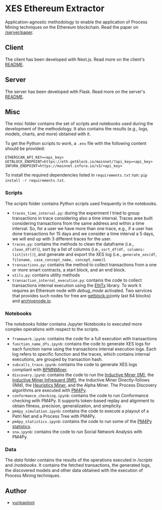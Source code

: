 # XES Ethereum Extractor

Application-agnostic methodology to enable the application of Process Mining techniques on the Ethereum blockchain. Read the paper on [/server/paper](/server/paper/xes_ethereum_extractor.pdf).

## Client

The client has been developed with Next.js. Read more on the client's [README](client/README.md).

## Server

The server has been developed with Flask. Read more on the server's [README](server/README.md).

## Misc

The *misc* folder contains the set of scripts and notebooks used during the development of the methodology. It also contains the results (e.g., logs, models, charts, and more) obtained with it.

To get the Python scripts to work, a `.env` file with the following content should be provided:

```
ETHERSCAN_API_KEY=<api_key>
GETBLOCK_ENDPOINT=https://eth.getblock.io/mainnet/?api_key=<api_key>
INFURA_ENDPOINT=https://mainnet.infura.io/v3/<api_key>
```

To install the required dependencies listed in `requirements.txt` run: `pip install -r requirements.txt`.

### Scripts

The *scripts* folder contains Python scripts used frequently in the notebooks.
- `traces_time_interval.py`: during the experiment I tried to group transactions in trace considering also a time interval. Traces aree built considering transactions from the same address and within a time interval. So, for a user we have more than one trace, e.g., if a user has done transactions for 15 days and we consider a time interval a 5 days, we will end up with 3 different traces for the user.
- `traces.py`: contains the methods to clean the dataframe (i.e., `clean_df(df)`), sort by a list of columns (i.e., `sort_df(df, columns: list[str])`), and generate and export the XES log (i.e., `generate_xes(df, filename, case_concept_name, concept_name)`).
- `transactions.py`: contains the method to collect transactions from a one or more smart contracts, a start block, and an end block.
- `utils.py`: contains utility methods
- `transaction_internal_execution.py`: contains the code to collect transactions internal execution using the [EthTx](https://github.com/ethtx/ethtx) library. To work it requires an Ethereum node with *debug_mode* activated. Two services that provides such nodes for free are [getblock.io](https://getblock.io/)(only last 64 blocks) and [archivenode.io](https://archivenode.io/).

### Notebooks

The *notebooks* folder contains Jupyter Notebooks to executed more complex operations with respect to the scripts.
- `framework.ipynb`: contains the code for a full execution with transactions
- `function_name_dfs.ipynb`: contains the code to generate XES logs for each function name using the transactions internal execution logs. Each log refers to specific function and the traces, which contains internal executions, are grouped by transaction hash.
- `subcalls_trace.ipynb`: contains the code to generate XES logs compliant with [BPMNMiner](https://www.sciencedirect.com/science/article/abs/pii/S0306437915001325).
- `discovery.ipynb`: contains the code to run the [Inductive Miner (IM)](https://citeseerx.ist.psu.edu/viewdoc/download?doi=10.1.1.396.197&rep=rep1&type=pdf), the [Inductive Miner Infrequent (IMf)](http://www.padsweb.rwth-aachen.de/wvdaalst/publications/p761.pdf), the Inductive Miner Directly-follows (IMd), the [Heuristics Miner](https://www.semanticscholar.org/paper/Process-mining-with-the-HeuristicsMiner-algorithm-Weijters-Aalst/e61c748f9a2df9c3fbda3a8361fdc3d847b7e3ae?p2df), and the Alpha Miner. The Process Discovery algorithms are executed with [PM4Py](https://pm4py.fit.fraunhofer.de/).
- `conformance_checking.ipynb`: contains the code to run Conformance checking with PM4Py. It supports token-based replay and alignment to obtain fitness, precision, generalization, and simplicity.
- `pm4py_simulation.ipynb`: contains the code to execute a playout of a Petri Net and a Process Tree with PM4Py.
- `pm4py_statistics.ipynb`: contains the code to run some of the [PM4Py statistics](https://pm4py.fit.fraunhofer.de/documentation#statistics).
- `sna.ipynb`: contains the code to run Social Network Analysis with PM4Py.

### Data

The *data* folder contains the results of the operations executed in */scripts* and */notebooks*. It contains the fetched transactions, the generated logs, the discovered models and other data obtained with the execution of Process Mining techniques.

## Author

- [yuripaoloni](https://github.com/yuripaoloni)
